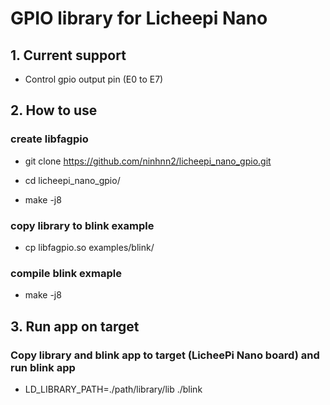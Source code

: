# GPIO library for Licheepi Nano

## 1. Current support
- Control gpio output pin (E0 to E7)

## 2. How to use

### create libfagpio
- git clone https://github.com/ninhnn2/licheepi_nano_gpio.git

- cd licheepi_nano_gpio/

- make -j8

### copy library to blink example
- cp libfagpio.so examples/blink/

### compile blink exmaple
- make -j8

## 3. Run app on target

### Copy library and blink app to target (LicheePi Nano board) and run blink app

- LD_LIBRARY_PATH=./path/library/lib ./blink



